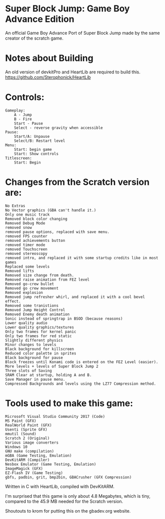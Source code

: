 # Super Block Jump: Game Boy Advance Edition
An official Game Boy Advance Port of Super Block Jump made by the same creator of the scratch game.

# Notes about Building
An old version of devkitPro and HeartLib are required to build this.
https://github.com/Sterophonick/HeartLib

# Controls:
	Gameplay:
		A - Jump
		B - Fire
		Start - Pause
		Select - reverse gravity when accessible
	Pause:
		Start/A: Unpause
		Select/B: Restart level
	Menu:
		Start: begin game
		Start: Show controls
	Titlescreen:
		Start: Begin
    
# Changes from the Scratch version are:
	No Extras
	No Vector graphics (GBA can't handle it.)
	Only one music track
	Removed block color changing
	Removed Debug Mode
	removed snow
	removed pause options, replaced with save menu.
	removed FPS counter
	removed achievements button
	removed timer mode
	removed Touchscreen
	removed stereoscopy
	removed intro, and replaced it with some startup credits like in most games
	Replaced some levels
	Removed lifts
	Removed size change from death.
	Removed raise animation from FEZ level
	Removed go-crew bullet
	Removed go crew movement
	Removed explosion
	Removed jump refresher whirl, and replaced it with a cool bevel effect.
	Removed some tranistions
	Removed Jump Height Control
	Removed Enemy death animation
	Sonic instead of springtrap in BSOD (because reasons)
	Lower quality audio
	Lower quality graphics/textures
	Only two frames for kernel panic
	Only two frames for red static
	Slightly different physics
	Minor changes to levels
	Black background for killscreen
	Reduced color palette in sprites
	Black background for pause
	Block freezes until Konami code is entered on the FEZ Level (easier).
	More levels + levels of Super Block Jump 2
	Three slots of Saving
	SRAM Clear at startup, holding A and B.
	Save Manager in pause menu.
	Compressed Backgrounds and levels using the LZ77 Compression method.

# Tools used to make this game:
	Microsoft Visual Studio Community 2017 (Code)
	MS Paint (GFX)
	RealWorld Paint (GFX)
	Usenti (Sprite GFX)
	mmutil (Sound)
	Scratch 2 (Original)
	Various image converters
	Windows 10
	GNU make (compilation)
	mGBA (Game Testing, Emulation)
	DevKitARM (Compiler)
	Nesbox Emulator (Game Testing, Emulation)
	ImageMagick (GFX)
	EZ-Flash IV (Game Testing)
	gbfs, padbin, grit, bmp2bin, GBACrusher (GFX Compression)

Written in C with HeartLib, compiled with DevKitARM.

I'm surprised that this game is only about 4.8 Megabytes, which is tiny, compared to the 45.9 MB needed for the Scratch version.

Shoutouts to krom for putting this on the gbadev.org website.
